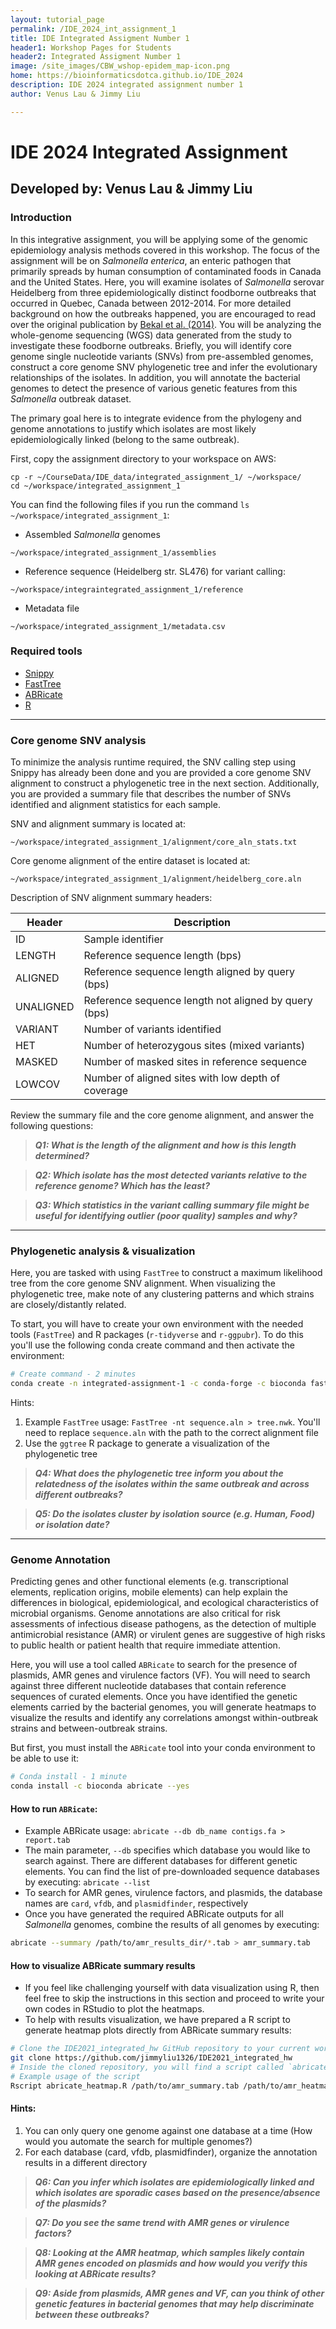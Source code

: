 ```yaml
---
layout: tutorial_page
permalink: /IDE_2024_int_assignment_1
title: IDE Integrated Assigment Number 1
header1: Workshop Pages for Students
header2: Integrated Assigment Number 1
image: /site_images/CBW_wshop-epidem_map-icon.png
home: https://bioinformaticsdotca.github.io/IDE_2024
description: IDE 2024 integrated assignment number 1
author: Venus Lau & Jimmy Liu

---
```


# IDE 2024 Integrated Assignment

## Developed by: Venus Lau & Jimmy Liu

### Introduction

In this integrative assignment, you will be applying some of the genomic epidemiology analysis methods covered in this workshop. The focus of the assignment will be on *Salmonella enterica*, an enteric pathogen that primarily spreads by human consumption of contaminated foods in Canada and the United States. Here, you will examine isolates of *Salmonella* serovar Heidelberg from three epidemiologically distinct foodborne outbreaks that occurred in Quebec, Canada between 2012-2014. For more detailed background on how the outbreaks happened, you are encouraged to read over the original publication by [Bekal et al. (2014)](https://pubmed.ncbi.nlm.nih.gov/26582830/). You will be analyzing the whole-genome sequencing (WGS) data generated from the study to investigate these foodborne outbreaks. Briefly, you will identify core genome single nucleotide variants (SNVs) from pre-assembled genomes, construct a core genome SNV phylogenetic tree and infer the evolutionary relationships of the isolates. In addition, you will annotate the bacterial genomes to detect the presence of various genetic features from this *Salmonella* outbreak dataset.

The primary goal here is to integrate evidence from the phylogeny and genome annotations to justify which isolates are most likely epidemiologically linked (belong to the same outbreak).

First, copy the assignment directory to your workspace on AWS:

```
cp -r ~/CourseData/IDE_data/integrated_assignment_1/ ~/workspace/
cd ~/workspace/integrated_assignment_1
```

You can find the following files if you run the command `ls ~/workspace/integrated_assignment_1`:

* Assembled *Salmonella* genomes
```
~/workspace/integrated_assignment_1/assemblies
```

* Reference sequence (Heidelberg str. SL476) for variant calling:
```
~/workspace/integraintegrated_assignment_1/reference
```

* Metadata file
```
~/workspace/integrated_assignment_1/metadata.csv
```

### Required tools
* [Snippy](https://github.com/tseemann/snippy)
* [FastTree](http://www.microbesonline.org/fasttree/)
* [ABRicate](https://github.com/tseemann/abricate)
* [R](https://www.r-project.org/)

___

### Core genome SNV analysis
To minimize the analysis runtime required, the SNV calling step using Snippy has already been done and you are provided a core genome SNV alignment to construct a phylogenetic tree in the next section. Additionally, you are provided a summary file that describes the number of SNVs identified and alignment statistics for each sample.

SNV and alignment summary is located at:
```
~/workspace/integrated_assignment_1/alignment/core_aln_stats.txt
```

Core genome alignment of the entire dataset is located at:
```
~/workspace/integrated_assignment_1/alignment/heidelberg_core.aln
```

Description of SNV alignment summary headers:

| Header | Description |
| --- | --- |
| ID | Sample identifier |
| LENGTH | Reference sequence length (bps) |
| ALIGNED | Reference sequence length aligned by query (bps) |
| UNALIGNED | Reference sequence length not aligned by query (bps) |
| VARIANT | Number of variants identified |
| HET | Number of heterozygous sites (mixed variants) |
| MASKED | Number of masked sites in reference sequence |
| LOWCOV | Number of aligned sites with low depth of coverage |

Review the summary file and the core genome alignment, and answer the following questions:

> ***Q1: What is the length of the alignment and how is this length determined?***

> ***Q2: Which isolate has the most detected variants relative to the reference genome? Which has the least?***

> ***Q3: Which statistics in the variant calling summary file might be useful for identifying outlier (poor quality) samples and why?***

___
### Phylogenetic analysis & visualization

Here, you are tasked with using `FastTree` to construct a maximum likelihood tree from the core genome SNV alignment. When visualizing the phylogenetic tree, make note of any clustering patterns and which strains are closely/distantly related.

To start, you will have to create your own environment with the needed tools (`FastTree`) and R packages (`r-tidyverse` and `r-ggpubr`). To do this you'll use the following conda create command and then activate the environment:
```bash
# Create command - 2 minutes
conda create -n integrated-assignment-1 -c conda-forge -c bioconda fasttree r-tidyverse r-ggpubr --yes
```

Hints:
1. Example `FastTree` usage: `FastTree -nt sequence.aln > tree.nwk`. You'll need to replace `sequence.aln` with the path to the correct alignment file
2. Use the `ggtree` R package to generate a visualization of the phylogenetic tree

> ***Q4: What does the phylogenetic tree inform you about the relatedness of the isolates within the same outbreak and across different outbreaks?***

> ***Q5: Do the isolates cluster by isolation source (e.g. Human, Food) or isolation date?***

___
### Genome Annotation
Predicting genes and other functional elements (e.g. transcriptional elements, replication origins, mobile elements) can help explain the differences in biological, epidemiological, and ecological characteristics of microbial organisms. Genome annotations are also critical for risk assessments of infectious disease pathogens, as the detection of multiple antimicrobial resistance (AMR) or virulent genes are suggestive of high risks to public health or patient health that require immediate attention. 

Here, you will use a tool called `ABRicate` to search for the presence of plasmids, AMR genes and virulence factors (VF). You will need to search against three different nucleotide databases that contain reference sequences of curated elements. Once you have identified the genetic elements carried by the bacterial genomes, you will generate heatmaps to visualize the results and identify any correlations amongst within-outbreak strains and between-outbreak strains.

But first, you must install the `ABRicate` tool into your conda environment to be able to use it:
```bash
# Conda install - 1 minute
conda install -c bioconda abricate --yes
```

#### How to run `ABRicate`:
* Example ABRicate usage: `abricate --db db_name contigs.fa > report.tab`
* The main parameter, `--db` specifies which database you would like to search against. There are different databases for different genetic elements. You can find the list of pre-downloaded sequence databases by executing: `abricate --list`
* To search for AMR genes, virulence factors, and plasmids, the database names are `card`, `vfdb`, and `plasmidfinder`, respectively
* Once you have generated the required ABRicate outputs for all *Salmonella* genomes, combine the results of all genomes by executing: 
```bash
abricate --summary /path/to/amr_results_dir/*.tab > amr_summary.tab
```
#### How to visualize ABRicate summary results
* If you feel like challenging yourself with data visualization using R, then feel free to skip the instructions in this section and proceed to write your own codes in RStudio to plot the heatmaps.
* To help with results visualization, we have prepared a R script to generate heatmap plots directly from ABRicate summary results:
```bash
# Clone the IDE2021_integrated_hw GitHub repository to your current working directory
git clone https://github.com/jimmyliu1326/IDE2021_integrated_hw
# Inside the cloned repository, you will find a script called `abricate_heatmap.R`
# Example usage of the script
Rscript abricate_heatmap.R /path/to/amr_summary.tab /path/to/amr_heatmap.png
```

#### Hints:
1. You can only query one genome against one database at a time (How would you automate the search for multiple genomes?)
2. For each database (card, vfdb, plasmidfinder), organize the annotation results in a different directory 

> ***Q6: Can you infer which isolates are epidemiologically linked and which isolates are sporadic cases based on the presence/absence of the plasmids?***

> ***Q7: Do you see the same trend with AMR genes or virulence factors?***

> ***Q8: Looking at the AMR heatmap, which samples likely contain AMR genes encoded on plasmids and how would you verify this looking at ABRicate results?***

> ***Q9: Aside from plasmids, AMR genes and VF, can you think of other genetic features in bacterial genomes that may help discriminate between these outbreaks?***

